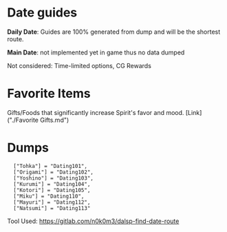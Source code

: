 # Date guides

**Daily Date**: Guides are 100% generated from dump and will be the shortest route.

**Main Date**: not implemented yet in game thus no data dumped

Not considered: Time-limited options, CG Rewards

# Favorite Items

Gifts/Foods that significantly increase Spirit's favor and mood. [Link]("./Favorite Gifts.md")

# Dumps

```  
  ["Tohka"] = "Dating101",
  ["Origami"] = "Dating102",
  ["Yoshino"] = "Dating103",
  ["Kurumi"] = "Dating104",
  ["Kotori"] = "Dating105",
  ["Miku"] = "Dating110",
  ["Mayuri"] = "Dating112",
  ["Natsumi"] = "Dating113"
  ```

Tool Used: https://gitlab.com/n0k0m3/dalsp-find-date-route
